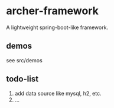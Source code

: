 # archer-framework 
A lightweight spring-boot-like framework. 

## demos
see src/demos

## todo-list 
1. add data source like mysql, h2, etc.  
2. ...  
